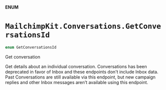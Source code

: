 **ENUM**

# `MailchimpKit.Conversations.GetConversationsId`

```swift
enum GetConversationsId
```

Get conversation

Get details about an individual conversation. Conversations has been deprecated in favor of Inbox and these endpoints don't include Inbox data. Past Conversations are still available via this endpoint, but new campaign replies and other Inbox messages aren’t available using this endpoint.
